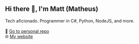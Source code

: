 ## Hi there 👋, I'm Matt (Matheus)
Tech aficionado. Programmer in C#, Python, NodeJS, and more.\
\
🔗 [Go to personal repo](https://github.com/mfplinta)\
🌐 [My website](https://www.matheusplinta.com)
